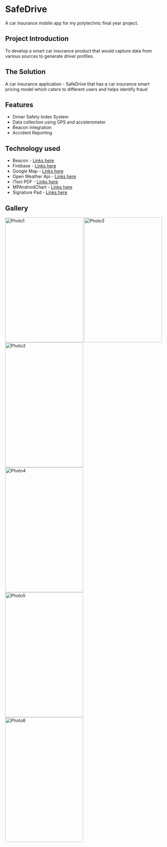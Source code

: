 # SafeDrive
A car insurance mobile app for my polytechnic final year project.

## Project Introduction
To develop a smart car insurance product that would capture data from various sources to generate driver profiles.

## The Solution
A car insurance application - SafeDrive that has a car insurance smart pricing model which caters to different users and helps identify fraud

## Features
- Driver Safety Index System
- Data collection using GPS and accelerometer
- Beacon integration
- Accident Reporting

## Technology used
- Beacon - [Links here](http://estimote.com)
- Firebase - [Links here](http://firebase.google.com/)
- Google Map - [Links here](https://developers.google.com/maps/)
- Open Weather Api - [Links here](https://openweathermap.org/)
- iText PDF - [Links here](http://itextpdf.com/)
- MPAndroidChart - [Links here](https://github.com/PhilJay/MPAndroidChart)
- Signature Pad - [Links here](https://github.com/gcacace/android-signaturepad)

## Gallery
<img width=250 height=400 align="left" src="https://firebasestorage.googleapis.com/v0/b/project-5875713175278370183.appspot.com/o/Github%2Fphoto6120635491712870334.jpg?alt=media&token=4ec8d814-3be4-42e7-a481-f10d240d5ed8" alt="Photo1"/>
<img width=250 height=400 align="left" src="https://firebasestorage.googleapis.com/v0/b/project-5875713175278370183.appspot.com/o/Github%2Fphoto6120635491712870329.jpg?alt=media&token=c3187508-99d8-4de0-a527-5b185d2a27ef" alt="Photo2"/>
<img width=250 height=400 src="https://firebasestorage.googleapis.com/v0/b/project-5875713175278370183.appspot.com/o/Github%2Fphoto6120635491712870340.jpg?alt=media&token=73edd2e1-238c-4c42-8663-deff31e6498c" alt="Photo3"/>
<img width=250 height=400 align="left" src="https://firebasestorage.googleapis.com/v0/b/project-5875713175278370183.appspot.com/o/Github%2Fphoto6120635491712870341.jpg?alt=media&token=96da2671-2dd7-46c6-9297-3ab9bd2402ee" alt="Photo4"/>
<img width=250 height=400 align="left" src="https://firebasestorage.googleapis.com/v0/b/project-5875713175278370183.appspot.com/o/Github%2Fphoto6120635491712870337.jpg?alt=media&token=087d67d0-a425-45af-9a8a-021434fd929c" alt="Photo5"/>
<img width=250 height=400 align="left" src="https://firebasestorage.googleapis.com/v0/b/project-5875713175278370183.appspot.com/o/Github%2Fphoto6120635491712870342.jpg?alt=media&token=4905b8f0-0e9a-4dc0-a29f-e1917989babb" alt="Photo6"/>

